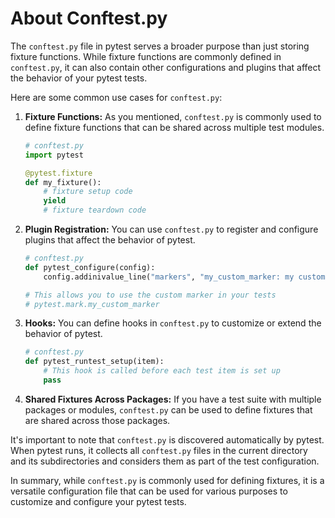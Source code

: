 # About Conftest.py

The `conftest.py` file in pytest serves a broader purpose than just
storing fixture functions. While fixture functions are commonly defined
in `conftest.py`, it can also contain other configurations and plugins
that affect the behavior of your pytest tests.

Here are some common use cases for `conftest.py`:

1. **Fixture Functions:** As you mentioned, `conftest.py` is commonly
   used to define fixture functions that can be shared across multiple
   test modules.

    ```python
    # conftest.py
    import pytest

    @pytest.fixture
    def my_fixture():
        # fixture setup code
        yield
        # fixture teardown code
    ```

2. **Plugin Registration:** You can use `conftest.py` to register and
   configure plugins that affect the behavior of pytest.

    ```python
    # conftest.py
    def pytest_configure(config):
        config.addinivalue_line("markers", "my_custom_marker: my custom marker")

    # This allows you to use the custom marker in your tests
    # pytest.mark.my_custom_marker
    ```

3. **Hooks:** You can define hooks in `conftest.py` to customize or
   extend the behavior of pytest.
    ```python
    # conftest.py
    def pytest_runtest_setup(item):
        # This hook is called before each test item is set up
        pass
    ```

4. **Shared Fixtures Across Packages:** If you have a test suite with
   multiple packages or modules, `conftest.py` can be  used to define
   fixtures that are shared across those packages.

It's important to note that `conftest.py` is discovered automatically by
pytest. When pytest runs, it collects all `conftest.py` files in the
current directory and its subdirectories and considers them as part of
the test configuration.

In summary, while `conftest.py` is commonly used for defining fixtures,
it is a versatile configuration file that can be used for various
purposes to customize and configure your pytest tests.